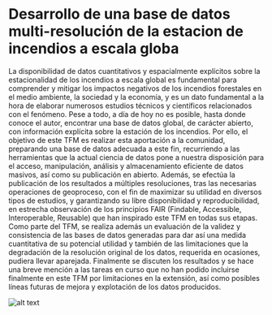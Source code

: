 #  Desarrollo de una base de datos multi-resolución de la estacion de incendios a escala globa
La disponibilidad de datos cuantitativos y espacialmente explícitos sobre la estacionalidad de los incendios a escala global es fundamental para comprender y mitigar los impactos negativos de los incendios forestales en el medio ambiente, la sociedad y la economía, y es un dato fundamental a la hora de elaborar numerosos estudios técnicos y científicos relacionados con el fenómeno. Pese a todo, a día de hoy no es posible, hasta donde conoce el autor, encontrar una base de datos global, de carácter abierto, con información explícita sobre la estación de los incendios. Por ello, el objetivo de este TFM es realizar esta aportación a la comunidad, preparando una base de datos adecuada a este fin, recurriendo a las herramientas que la actual ciencia de datos pone a nuestra disposición para el acceso, manipulación, análisis y almacenamiento eficiente de datos masivos, así como su publicación en abierto. Además, se efectúa la publicación de los resultados a múltiples resoluciones, tras las necesarias operaciones de geoproceso, con el fin de maximizar su utilidad en diversos tipos de estudios, y garantizando su libre disponibilidad y reproducibilidad, en estrecha observación de los principios FAIR (Findable, Accessible, Interoperable, Reusable) que han inspirado este TFM en todas sus etapas. Como parte del TFM, se realiza además un evaluación de la validez y consistencia de las bases de datos generadas para dar así una medida cuantitativa de su potencial utilidad y también de las limitaciones que la degradación de la resolución original de los datos, requerida en ocasiones, pudiera llevar aparejada. Finalmente se discuten los resultados y se hace una breve mención a las tareas en curso que no han podido incluirse finalmente en este TFM por limitaciones en la extensión, así como posibles líneas futuras de mejora y explotación de los datos producidos.

![alt text](https://github.com/delatorre96/TFM/blob/main/4.%20Visualizaciones/clusters05%20(1)_pages-to-jpg-0001.jpg)